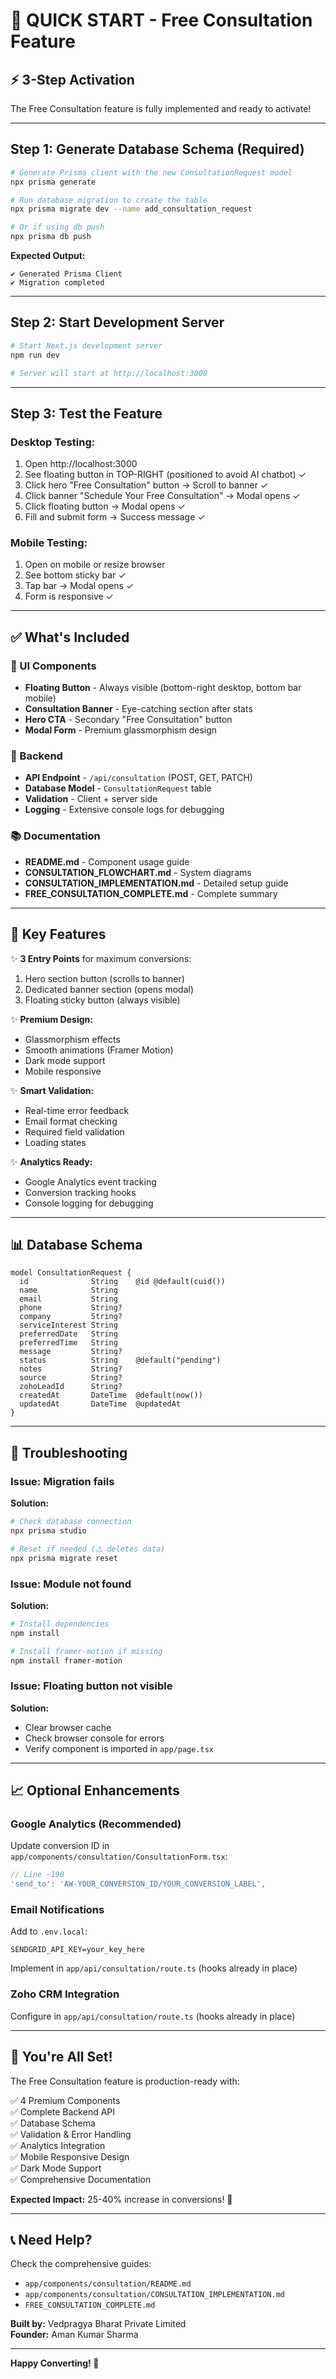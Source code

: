 # 🚀 QUICK START - Free Consultation Feature

## ⚡ 3-Step Activation

The Free Consultation feature is fully implemented and ready to activate!

---

## Step 1: Generate Database Schema (Required)

```bash
# Generate Prisma client with the new ConsultationRequest model
npx prisma generate

# Run database migration to create the table
npx prisma migrate dev --name add_consultation_request

# Or if using db push
npx prisma db push
```

**Expected Output:**
```
✔ Generated Prisma Client
✔ Migration completed
```

---

## Step 2: Start Development Server

```bash
# Start Next.js development server
npm run dev

# Server will start at http://localhost:3000
```

---

## Step 3: Test the Feature

### Desktop Testing:
1. Open http://localhost:3000
2. See floating button in TOP-RIGHT (positioned to avoid AI chatbot) ✓
3. Click hero "Free Consultation" button → Scroll to banner ✓
4. Click banner "Schedule Your Free Consultation" → Modal opens ✓
5. Click floating button → Modal opens ✓
6. Fill and submit form → Success message ✓

### Mobile Testing:
1. Open on mobile or resize browser
2. See bottom sticky bar ✓
3. Tap bar → Modal opens ✓
4. Form is responsive ✓

---

## ✅ What's Included

### 🎨 UI Components
- **Floating Button** - Always visible (bottom-right desktop, bottom bar mobile)
- **Consultation Banner** - Eye-catching section after stats
- **Hero CTA** - Secondary "Free Consultation" button
- **Modal Form** - Premium glassmorphism design

### 🔧 Backend
- **API Endpoint** - `/api/consultation` (POST, GET, PATCH)
- **Database Model** - `ConsultationRequest` table
- **Validation** - Client + server side
- **Logging** - Extensive console logs for debugging

### 📚 Documentation
- **README.md** - Component usage guide
- **CONSULTATION_FLOWCHART.md** - System diagrams
- **CONSULTATION_IMPLEMENTATION.md** - Detailed setup guide
- **FREE_CONSULTATION_COMPLETE.md** - Complete summary

---

## 🎯 Key Features

✨ **3 Entry Points** for maximum conversions:
1. Hero section button (scrolls to banner)
2. Dedicated banner section (opens modal)
3. Floating sticky button (always visible)

✨ **Premium Design:**
- Glassmorphism effects
- Smooth animations (Framer Motion)
- Dark mode support
- Mobile responsive

✨ **Smart Validation:**
- Real-time error feedback
- Email format checking
- Required field validation
- Loading states

✨ **Analytics Ready:**
- Google Analytics event tracking
- Conversion tracking hooks
- Console logging for debugging

---

## 📊 Database Schema

```prisma
model ConsultationRequest {
  id              String    @id @default(cuid())
  name            String
  email           String
  phone           String?
  company         String?
  serviceInterest String
  preferredDate   String
  preferredTime   String
  message         String?
  status          String    @default("pending")
  notes           String?
  source          String?
  zohoLeadId      String?
  createdAt       DateTime  @default(now())
  updatedAt       DateTime  @updatedAt
}
```

---

## 🐛 Troubleshooting

### Issue: Migration fails
**Solution:**
```bash
# Check database connection
npx prisma studio

# Reset if needed (⚠️ deletes data)
npx prisma migrate reset
```

### Issue: Module not found
**Solution:**
```bash
# Install dependencies
npm install

# Install framer-motion if missing
npm install framer-motion
```

### Issue: Floating button not visible
**Solution:**
- Clear browser cache
- Check browser console for errors
- Verify component is imported in `app/page.tsx`

---

## 📈 Optional Enhancements

### Google Analytics (Recommended)
Update conversion ID in `app/components/consultation/ConsultationForm.tsx`:
```typescript
// Line ~190
'send_to': 'AW-YOUR_CONVERSION_ID/YOUR_CONVERSION_LABEL',
```

### Email Notifications
Add to `.env.local`:
```env
SENDGRID_API_KEY=your_key_here
```

Implement in `app/api/consultation/route.ts` (hooks already in place)

### Zoho CRM Integration
Configure in `app/api/consultation/route.ts` (hooks already in place)

---

## 🎊 You're All Set!

The Free Consultation feature is production-ready with:

✅ 4 Premium Components  
✅ Complete Backend API  
✅ Database Schema  
✅ Validation & Error Handling  
✅ Analytics Integration  
✅ Mobile Responsive Design  
✅ Dark Mode Support  
✅ Comprehensive Documentation  

**Expected Impact:** 25-40% increase in conversions! 🚀

---

## 📞 Need Help?

Check the comprehensive guides:
- `app/components/consultation/README.md`
- `app/components/consultation/CONSULTATION_IMPLEMENTATION.md`
- `FREE_CONSULTATION_COMPLETE.md`

**Built by:** Vedpragya Bharat Private Limited  
**Founder:** Aman Kumar Sharma  

---

**Happy Converting! 🎯**
